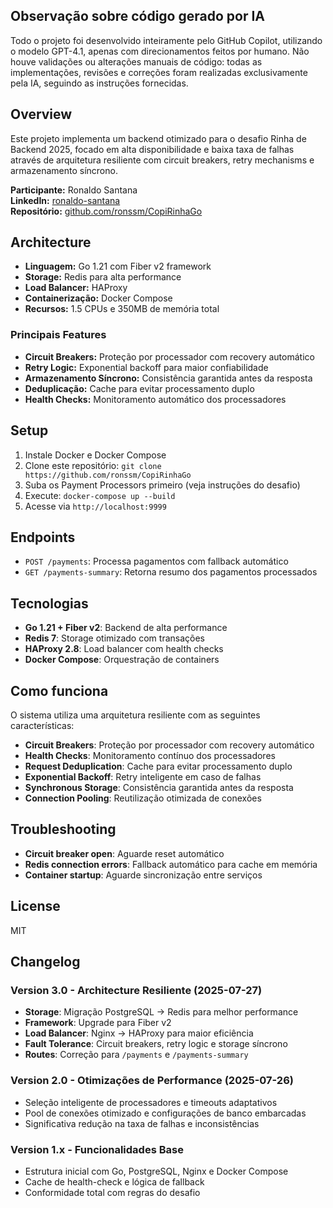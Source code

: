 ## Observação sobre código gerado por IA

Todo o projeto foi desenvolvido inteiramente pelo GitHub Copilot, utilizando o modelo GPT-4.1, apenas com direcionamentos feitos por humano. Não houve validações ou alterações manuais de código: todas as implementações, revisões e correções foram realizadas exclusivamente pela IA, seguindo as instruções fornecidas.

## Overview

Este projeto implementa um backend otimizado para o desafio Rinha de Backend 2025, focado em alta disponibilidade e baixa taxa de falhas através de arquitetura resiliente com circuit breakers, retry mechanisms e armazenamento síncrono.

**Participante:** Ronaldo Santana  
**LinkedIn:** [ronaldo-santana](https://www.linkedin.com/in/ronaldo-santana/)  
**Repositório:** [github.com/ronssm/CopiRinhaGo](https://github.com/ronssm/CopiRinhaGo)

## Architecture

- **Linguagem:** Go 1.21 com Fiber v2 framework
- **Storage:** Redis para alta performance
- **Load Balancer:** HAProxy
- **Containerização:** Docker Compose
- **Recursos:** 1.5 CPUs e 350MB de memória total

### Principais Features

- **Circuit Breakers:** Proteção por processador com recovery automático
- **Retry Logic:** Exponential backoff para maior confiabilidade
- **Armazenamento Síncrono:** Consistência garantida antes da resposta
- **Deduplicação:** Cache para evitar processamento duplo
- **Health Checks:** Monitoramento automático dos processadores

## Setup

1. Instale Docker e Docker Compose
2. Clone este repositório: `git clone https://github.com/ronssm/CopiRinhaGo`
3. Suba os Payment Processors primeiro (veja instruções do desafio)
4. Execute: `docker-compose up --build`
5. Acesse via `http://localhost:9999`

## Endpoints

- `POST /payments`: Processa pagamentos com fallback automático
- `GET /payments-summary`: Retorna resumo dos pagamentos processados

## Tecnologias

- **Go 1.21 + Fiber v2**: Backend de alta performance
- **Redis 7**: Storage otimizado com transações
- **HAProxy 2.8**: Load balancer com health checks
- **Docker Compose**: Orquestração de containers

## Como funciona

O sistema utiliza uma arquitetura resiliente com as seguintes características:

- **Circuit Breakers**: Proteção por processador com recovery automático
- **Health Checks**: Monitoramento contínuo dos processadores
- **Request Deduplication**: Cache para evitar processamento duplo
- **Exponential Backoff**: Retry inteligente em caso de falhas
- **Synchronous Storage**: Consistência garantida antes da resposta
- **Connection Pooling**: Reutilização otimizada de conexões

## Troubleshooting

- **Circuit breaker open**: Aguarde reset automático
- **Redis connection errors**: Fallback automático para cache em memória
- **Container startup**: Aguarde sincronização entre serviços

## License

MIT

## Changelog

### Version 3.0 - Architecture Resiliente (2025-07-27)

- **Storage**: Migração PostgreSQL → Redis para melhor performance
- **Framework**: Upgrade para Fiber v2
- **Load Balancer**: Nginx → HAProxy para maior eficiência
- **Fault Tolerance**: Circuit breakers, retry logic e storage síncrono
- **Routes**: Correção para `/payments` e `/payments-summary`

### Version 2.0 - Otimizações de Performance (2025-07-26)

- Seleção inteligente de processadores e timeouts adaptativos
- Pool de conexões otimizado e configurações de banco embarcadas
- Significativa redução na taxa de falhas e inconsistências

### Version 1.x - Funcionalidades Base

- Estrutura inicial com Go, PostgreSQL, Nginx e Docker Compose
- Cache de health-check e lógica de fallback
- Conformidade total com regras do desafio
